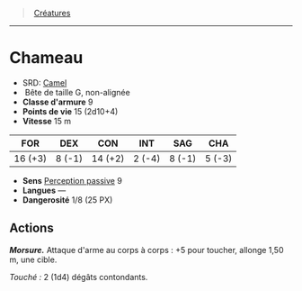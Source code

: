 ﻿---
!MonsterHD
Type: Bête
Size: G
Alignment: non-alignée
ArmorClass: 9
HitPoints: 15 (2d10+4)
Speed: 15 m
Strength: 16 (+3)
Dexterity: ' 8 (-1)'
Constitution: 14 (+2)
Intelligence: ' 2 (-4)'
Wisdom: ' 8 (-1)'
Charisma: ' 5 (-3)'
Senses: '[Perception passive](hd_abilities_dexterity_perception_passive.md) 9'
Languages: —
Challenge: 1/8 (25 PX)
Id: monsters_hd.md#chameau
ParentLink: monsters_hd.md#créatures
Name: Chameau
ParentName: Créatures
NameLevel: 1
AltName: '[Camel](srd_monsters_camel.md)'
Attributes: {}
---
> [Créatures](hd_monsters.md)

---

# Chameau

- SRD: [Camel](srd_monsters_camel.md)
-  Bête de taille G, non-alignée
- **Classe d'armure** 9
- **Points de vie** 15 (2d10+4)
- **Vitesse** 15 m

|FOR|DEX|CON|INT|SAG|CHA|
|---|---|---|---|---|---|
|16 (+3)| 8 (-1)|14 (+2)| 2 (-4)| 8 (-1)| 5 (-3)|

- **Sens** [Perception passive](hd_abilities_dexterity_perception_passive.md) 9
- **Langues** —
- **Dangerosité** 1/8 (25 PX)

## Actions

**_Morsure._** Attaque d'arme au corps à corps : +5 pour toucher, allonge 1,50 m, une cible.

_Touché :_ 2 (1d4) dégâts contondants.

